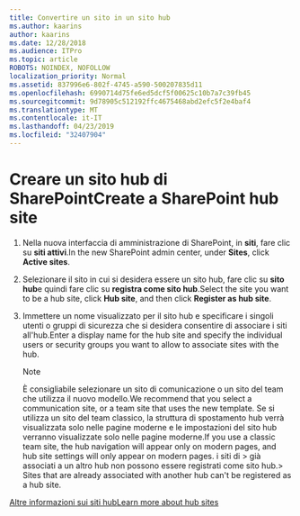 ```yaml
---
title: Convertire un sito in un sito hub
ms.author: kaarins
author: kaarins
ms.date: 12/28/2018
ms.audience: ITPro
ms.topic: article
ROBOTS: NOINDEX, NOFOLLOW
localization_priority: Normal
ms.assetid: 837996e6-802f-4745-a590-500207835d11
ms.openlocfilehash: 6990714d75fe6ed5dcf5f00625c10b7a7c39fb45
ms.sourcegitcommit: 9d78905c512192ffc4675468abd2efc5f2e4baf4
ms.translationtype: MT
ms.contentlocale: it-IT
ms.lasthandoff: 04/23/2019
ms.locfileid: "32407904"
---
```

# <a name="create-a-sharepoint-hub-site"></a><span data-ttu-id="ba070-102">Creare un sito hub di SharePoint</span><span class="sxs-lookup"><span data-stu-id="ba070-102">Create a SharePoint hub site</span></span>

1. <span data-ttu-id="ba070-103">Nella nuova interfaccia di amministrazione di SharePoint, in **siti**, fare clic su **siti attivi**.</span><span class="sxs-lookup"><span data-stu-id="ba070-103">In the new SharePoint admin center, under **Sites**, click **Active sites**.</span></span> 
    
2. <span data-ttu-id="ba070-104">Selezionare il sito in cui si desidera essere un sito hub, fare clic su **sito hub**e quindi fare clic su **registra come sito hub**.</span><span class="sxs-lookup"><span data-stu-id="ba070-104">Select the site you want to be a hub site, click **Hub site**, and then click **Register as hub site**.</span></span> 
    
3. <span data-ttu-id="ba070-105">Immettere un nome visualizzato per il sito hub e specificare i singoli utenti o gruppi di sicurezza che si desidera consentire di associare i siti all'hub.</span><span class="sxs-lookup"><span data-stu-id="ba070-105">Enter a display name for the hub site and specify the individual users or security groups you want to allow to associate sites with the hub.</span></span>
    
    > [!NOTE]
    >  <span data-ttu-id="ba070-106">È consigliabile selezionare un sito di comunicazione o un sito del team che utilizza il nuovo modello.</span><span class="sxs-lookup"><span data-stu-id="ba070-106">We recommend that you select a communication site, or a team site that uses the new template.</span></span> <span data-ttu-id="ba070-107">Se si utilizza un sito del team classico, la struttura di spostamento hub verrà visualizzata solo nelle pagine moderne e le impostazioni del sito hub verranno visualizzate solo nelle pagine moderne.</span><span class="sxs-lookup"><span data-stu-id="ba070-107">If you use a classic team site, the hub navigation will appear only on modern pages, and hub site settings will only appear on modern pages.</span></span> <span data-ttu-id="ba070-108">i siti di > già associati a un altro hub non possono essere registrati come sito hub.</span><span class="sxs-lookup"><span data-stu-id="ba070-108">>  Sites that are already associated with another hub can't be registered as a hub site.</span></span> 
  
[<span data-ttu-id="ba070-109">Altre informazioni sui siti hub</span><span class="sxs-lookup"><span data-stu-id="ba070-109">Learn more about hub sites</span></span>](https://go.microsoft.com/fwlink/?linkid=869149)
  

